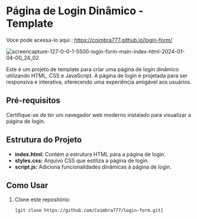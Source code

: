 # Página de Login Dinâmico - Template

Voce pode acessa-lo aqui :
https://coimbra777.github.io/login-form/

![screencapture-127-0-0-1-5500-login-form-main-index-html-2024-01-04-00_24_02](https://github.com/Coimbra777/login-form/assets/103074944/37bb40d5-5f15-4b83-a30e-1e68f83e1511)

Este é um projeto de template para criar uma página de login dinâmico utilizando HTML, CSS e JavaScript. A página de login é projetada para ser responsiva e interativa, oferecendo uma experiência amigável aos usuários.

## Pré-requisitos

Certifique-se de ter um navegador web moderno instalado para visualizar a página de login.

## Estrutura do Projeto

- **index.html:** Contém a estrutura HTML para a página de login.
- **styles.css:** Arquivo CSS que estiliza a página de login.
- **script.js:** Adiciona funcionalidades dinâmicas à página de login.

## Como Usar

1. Clone este repositório:

   ```bash
   [git clone https://github.com/Coimbra777/login-form.git]
